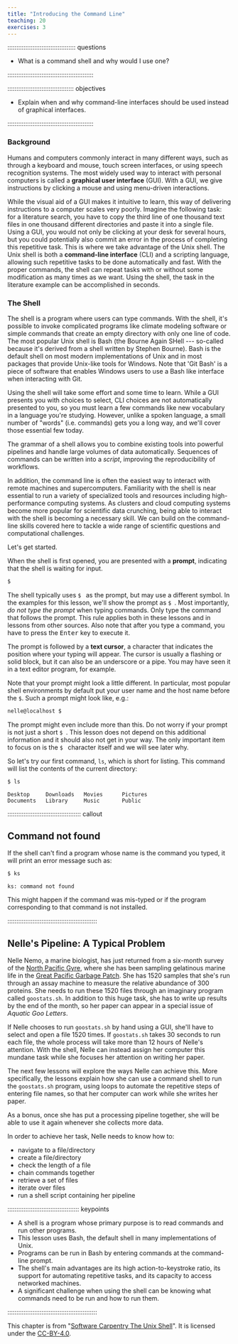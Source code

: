 ```yaml
---
title: "Introducing the Command Line"
teaching: 20
exercises: 3
---
```


:::::::::::::::::::::::::::::::::::::: questions

- What is a command shell and why would I use one?

::::::::::::::::::::::::::::::::::::::::::::::::

::::::::::::::::::::::::::::::::::::: objectives

- Explain when and why command-line interfaces should be used instead of graphical interfaces.

::::::::::::::::::::::::::::::::::::::::::::::::

### Background

Humans and computers commonly interact in many different ways, such as through a keyboard and mouse, touch screen
interfaces, or using speech recognition systems. The most widely used way to interact with personal computers is called
a **graphical user interface** (GUI). With a GUI, we give instructions by clicking a mouse and using menu-driven
interactions.

While the visual aid of a GUI makes it intuitive to learn, this way of delivering instructions to a computer scales very
poorly. Imagine the following task: for a literature search, you have to copy the third line of one thousand text files
in one thousand different directories and paste it into a single file. Using a GUI, you would not only be clicking at
your desk for several hours, but you could potentially also commit an error in the process of completing this repetitive
task.  This is where we take advantage of the Unix shell. The Unix shell is both a **command-line interface** (CLI) and
a scripting language, allowing such repetitive tasks to be done automatically and fast. With the proper commands, the
shell can repeat tasks with or without some modification as many times as we want. Using the shell, the task in the
literature example can be accomplished in seconds.

### The Shell

The shell is a program where users can type commands. With the shell, it's possible to invoke complicated programs like
climate modeling software or simple commands that create an empty directory with only one line of code. The most popular
Unix shell is Bash (the Bourne Again SHell --- so-called because it's derived from a shell written by Stephen
Bourne). Bash is the default shell on most modern implementations of Unix and in most packages that provide Unix-like
tools for Windows. Note that 'Git Bash' is a piece of software that enables Windows users to use a Bash like interface
when interacting with Git.

Using the shell will take some effort and some time to learn.  While a GUI presents you with choices to select, CLI
choices are not automatically presented to you, so you must learn a few commands like new vocabulary in a language
you're studying.  However, unlike a spoken language, a small number of "words" (i.e. commands) gets you a long way, and
we'll cover those essential few today.

The grammar of a shell allows you to combine existing tools into powerful pipelines and handle large volumes of data
automatically. Sequences of commands can be written into a *script*, improving the reproducibility of workflows.

In addition, the command line is often the easiest way to interact with remote machines and supercomputers. Familiarity
with the shell is near essential to run a variety of specialized tools and resources including high-performance
computing systems. As clusters and cloud computing systems become more popular for scientific data crunching, being able
to interact with the shell is becoming a necessary skill. We can build on the command-line skills covered here to tackle
a wide range of scientific questions and computational challenges.

Let's get started.

When the shell is first opened, you are presented with a **prompt**, indicating that the shell is waiting for input.

```bash
$
```

The shell typically uses `$ ` as the prompt, but may use a different symbol.  In the examples for this lesson, we'll
show the prompt as `$ `.  Most importantly, *do not type the prompt* when typing commands.  Only type the command that
follows the prompt.  This rule applies both in these lessons and in lessons from other sources.  Also note that after
you type a command, you have to press the <kbd>Enter</kbd> key to execute it.

The prompt is followed by a **text cursor**, a character that indicates the position where your typing will appear.  The
cursor is usually a flashing or solid block, but it can also be an underscore or a pipe.  You may have seen it in a text
editor program, for example.

Note that your prompt might look a little different. In particular, most popular shell environments by default put your
user name and the host name before the `$`. Such a prompt might look like, e.g.:

```bash
nelle@localhost $
```

The prompt might even include more than this. Do not worry if your prompt is not just a short `$ `. This lesson does not
depend on this additional information and it should also not get in your way. The only important item to focus on is the
`$ ` character itself and we will see later why.

So let's try our first command, `ls`, which is short for listing.  This command will list the contents of the current
directory:

```bash
$ ls
```

```output
Desktop     Downloads   Movies      Pictures
Documents   Library     Music       Public
```

::::::::::::::::::::::::::::::::::::::::: callout

## Command not found

If the shell can't find a program whose name is the command you typed, it will print an error message such as:

```bash
$ ks
```

```output
ks: command not found
```

This might happen if the command was mis-typed or if the program corresponding to that command is not installed.


::::::::::::::::::::::::::::::::::::::::::::::::::

## Nelle's Pipeline: A Typical Problem

Nelle Nemo, a marine biologist, has just returned from a six-month survey of the [North Pacific
Gyre](https://en.wikipedia.org/wiki/North_Pacific_Gyre), where she has been sampling gelatinous marine life in the
[Great Pacific Garbage Patch](https://en.wikipedia.org/wiki/Great_Pacific_Garbage_Patch).  She has 1520 samples that
she's run through an assay machine to measure the relative abundance of 300 proteins.  She needs to run these 1520 files
through an imaginary program called `goostats.sh`.  In addition to this huge task, she has to write up results by the
end of the month, so her paper can appear in a special issue of *Aquatic Goo Letters*.

If Nelle chooses to run `goostats.sh` by hand using a GUI, she'll have to select and open a file 1520 times.  If
`goostats.sh` takes 30 seconds to run each file, the whole process will take more than 12 hours of Nelle's attention.
With the shell, Nelle can instead assign her computer this mundane task while she focuses her attention on writing her
paper.

The next few lessons will explore the ways Nelle can achieve this.  More specifically, the lessons explain how she can
use a command shell to run the `goostats.sh` program, using loops to automate the repetitive steps of entering file
names, so that her computer can work while she writes her paper.

As a bonus, once she has put a processing pipeline together, she will be able to use it again whenever she collects more
data.

In order to achieve her task, Nelle needs to know how to:

- navigate to a file/directory
- create a file/directory
- check the length of a file
- chain commands together
- retrieve a set of files
- iterate over files
- run a shell script containing her pipeline



:::::::::::::::::::::::::::::::::::::::: keypoints

- A shell is a program whose primary purpose is to read commands and run other programs.
- This lesson uses Bash, the default shell in many implementations of Unix.
- Programs can be run in Bash by entering commands at the command-line prompt.
- The shell's main advantages are its high action-to-keystroke ratio, its support for automating repetitive tasks, and
  its capacity to access networked machines.
- A significant challenge when using the shell can be knowing what commands need to be run and how to run them.

::::::::::::::::::::::::::::::::::::::::::::::::::


This chapter is from "[Software Carpentry The Unix Shell][swcarpentry-unix]". It is licensed under the
[CC-BY-4.0][cc-by-4].


[swcarpentry-unix]: https://swcarpentry.github.io/shell-novice/
[cc-by-4]: https://creativecommons.org/licenses/by-sa/4.0/
